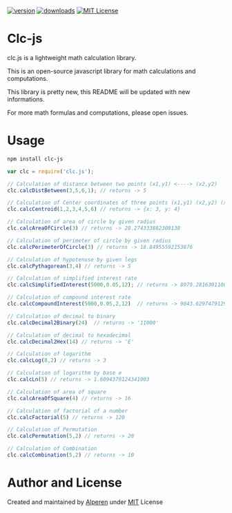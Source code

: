 
[![version](https://img.shields.io/npm/v/clc-js.svg?style=flat-square)](http://npm.im/clc-js)
[![downloads](https://img.shields.io/npm/dm/clc-js.svg?style=flat-square)](http://npm-stat.com/charts.html?package=clc-js)
[![MIT License](https://img.shields.io/npm/l/clc-js.svg?style=flat-square)](http://opensource.org/licenses/MIT)


# Clc-js

clc.js is a lightweight math calculation library. 

This is an open-source javascript library for math calculations and computations. 

This library is pretty new, this README will be updated with new informations. 

For more math formulas and computations, please open issues.


# Usage

```sh
npm install clc-js
```

```js
var clc = require('clc.js');

// Calculation of distance between two points (x1,y1) <----> (x2,y2)
clc.calcDistBetween(3,5,6,1); // returns -> 5

// Calculation of Center coordinates of three points (x1,y1) (x2,y2) (x3,y3)
clc.calcCentroid(1,2,3,4,5,6) // returns -> {x: 3, y: 4}

// Calculation of area of circle by given radius
clc.calcAreaOfCircle(3) // returns -> 28.274333882308138

// Calculation of perimeter of circle by given radius
clc.calcPerimeterOfCircle(3) // returns -> 18.84955592153876

// Calculation of hypotenuse by given legs
clc.calcPythagorean(3,4) // returns -> 5

// Calculation of simplified interest rate
clc.calcSimplifiedInterest(5000,0.05,12); // returns -> 8979.281630110647

// Calculation of compound interest rate
clc.calcCompoundInterest(5000,0.05,2,12)  // returns -> 9043.629747912944

// Calculation of decimal to binary
clc.calcDecimal2Binary(24)  // returns -> '11000'

// Calculation of decimal to hexadecimal
clc.calcDecimal2Hex(14) // returns -> 'E'

// Calculation of logarithm
clc.calcLog(8,2) // returns -> 3

// Calculation of logarithm by base e
clc.calcLn(5) // returns -> 1.6094379124341003

// Calculation of area of square
clc.calcAreaOfSquare(4) // returns -> 16

// Calculation of factorial of a number
clc.calcFactorial(5) // returns -> 120

// Calculation of Permutation
clc.calcPermutation(5,2) // returns -> 20

// Calculation of Combination
clc.calcCombination(5,2) // returns -> 10


```

# Author and License
Created and maintained by [Alperen](https://github.com/iamalperen) under [MIT](LICENSE.md) License
